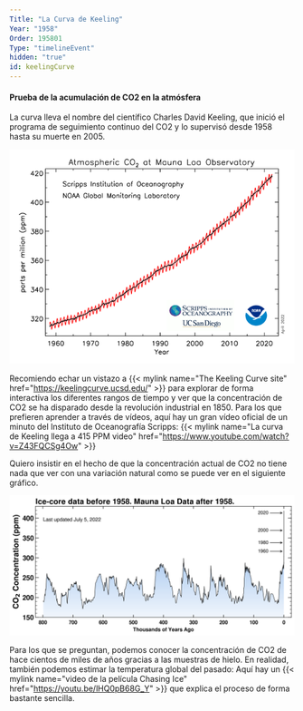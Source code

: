 ```yaml
---
Title: "La Curva de Keeling"
Year: "1958"
Order: 195801
Type: "timelineEvent"
hidden: "true"
id: keelingCurve
---
```


#### Prueba de la acumulación de CO2 en la atmósfera

La curva lleva el nombre del científico Charles David Keeling, que inició el programa de seguimiento continuo del CO2 y lo supervisó desde 1958 hasta su muerte en 2005.

![](/img/ecology/timelines/main/co2_data_mlo.png)

Recomiendo echar un vistazo a {{< mylink name="The Keeling Curve site" href="https://keelingcurve.ucsd.edu/"  >}} para explorar de forma interactiva los diferentes rangos de tiempo y ver que la concentración de CO2 se ha disparado desde la revolución industrial en 1850. Para los que prefieren aprender a través de vídeos, aquí hay un gran vídeo oficial de un minuto del Instituto de Oceanografía Scripps: {{< mylink name="La curva de Keeling llega a 415 PPM video" href="https://www.youtube.com/watch?v=Z43FQCSg4Ow" >}}

Quiero insistir en el hecho de que la concentración actual de CO2 no tiene nada que ver con una variación natural como se puede ver en el siguiente gráfico.

![](/img/ecology/timelines/main/co2_800k.png)

Para los que se preguntan, podemos conocer la concentración de CO2 de hace cientos de miles de años gracias a las muestras de hielo. En realidad, también podemos estimar la temperatura global del pasado: Aquí hay un {{< mylink name="video de la película Chasing Ice" href="https://youtu.be/lHQ0pB68G_Y" >}} que explica el proceso de forma bastante sencilla.